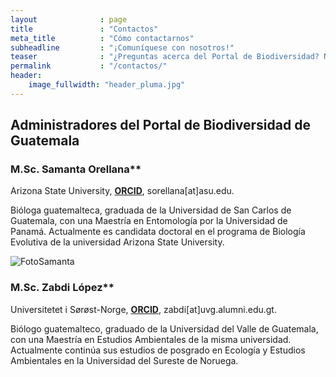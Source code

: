 ```yaml
---
layout              : page
title               : "Contactos"
meta_title          : "Cómo contactarnos"
subheadline         : "¡Comuníquese con nosotros!"
teaser              : "¿Preguntas acerca del Portal de Biodiversidad? No dude en contactarnos."
permalink           : "/contactos/"
header:
    image_fullwidth: "header_pluma.jpg"
---
```

## Administradores del Portal de Biodiversidad de Guatemala

### M.Sc. Samanta Orellana** 
Arizona State University, [**ORCID**](https://orcid.org/0000-0002-4098-5823), sorellana[at]asu.edu.
  
  Bióloga guatemalteca, graduada de la Universidad de San Carlos de Guatemala, con una Maestría en Entomología por la Universidad de Panamá. Actualmente es candidata doctoral en el programa de Biología Evolutiva de la universidad Arizona State University.

  ![FotoSamanta](https://github.com/biodiversidadgt/docs/assets/69399374/215b6e40-bf30-4708-bee3-843cd28ecb0b)


### M.Sc. Zabdi López**
Universitetet i Sørøst-Norge, [**ORCID**](https://orcid.org/0000-0003-0449-7352), zabdi[at]uvg.alumni.edu.gt.
  
  Biólogo guatemalteco, graduado de la Universidad del Valle de Guatemala, con una Maestría en Estudios Ambientales de la misma universidad. Actualmente continúa sus estudios de posgrado en Ecología y Estudios Ambientales en la Universidad del Sureste de Noruega. 
